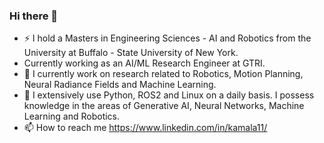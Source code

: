 ### Hi there 👋

- ⚡ I hold a Masters in Engineering Sciences - AI and Robotics from the University at Buffalo - State University of New York.
- Currently working as an AI/ML Research Engineer at GTRI. 
- 🌱 I currently work on research related to Robotics, Motion Planning, Neural Radiance Fields and Machine Learning.
- 👀 I extensively use Python, ROS2 and Linux on a daily basis. I possess knowledge in the areas of Generative AI, Neural Networks, Machine Learning and Robotics.
- 📫 How to reach me https://www.linkedin.com/in/kamala11/


